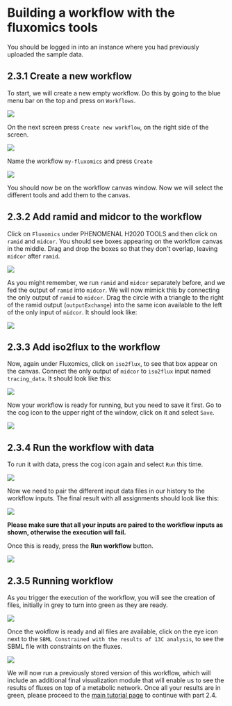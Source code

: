 # Building a workflow with the fluxomics tools

You should be logged in into an instance where you had previously uploaded the sample data.

## 2.3.1 Create a new workflow

To start, we will create a new empty workflow. Do this by going to the blue menu bar on the top and press on `Workflows`.

![](images_workflows/workflows-button.png)

On the next screen press `Create new workflow`, on the right side of the screen.

![](images_workflows/create-workflows-button.png)

Name the workflow `my-fluxomics` and press `Create`

![](images_workflows/name-workflow.png)

You should now be on the workflow canvas window. Now we will select the different tools and add them to the canvas.

## 2.3.2 Add ramid and midcor to the workflow

Click on `Fluxomics` under PHENOMENAL H2020 TOOLS and then click on `ramid` and `midcor`. You should see boxes appearing on the workflow canvas in the middle. Drag and drop the boxes so that they don't overlap, leaving `midcor` after `ramid`.

![](images_workflows/midcor-ramid.png) 

As you might remember, we run `ramid` and `midcor` separately before, and we fed the output of `ramid` into `midcor`. We will now mimick this by connecting the only output of `ramid` to `midcor`. Drag the circle with a triangle to the right of the ramid output (`outputExchange`) into the same icon available to the left of the only input of `midcor`. It should look like:

![](images_workflows/midcor-ramid-connected.png)

## 2.3.3 Add iso2flux to the workflow

Now, again under Fluxomics, click on `iso2flux`, to see that box appear on the canvas. Connect the only output of `midcor` to `iso2flux` input named `tracing_data`. It should look like this:

![](images_workflows/midcor-ramid-iso2flux-connected.png)

Now your workflow is ready for running, but you need to save it first. Go to the cog icon to the upper right of the window, click on it and select `Save`.

![](images_workflows/cog-save.png)

## 2.3.4 Run the workflow with data

To run it with data, press the cog icon again and select `Run` this time.

![](images_workflows/cog-run.png)

Now we need to pair the different input data files in our history to the workflow inputs. The final result with all assignments should look like this:

![](images_workflows/inputs-my-fluxomics.png)

**Please make sure that all your inputs are paired to the workflow inputs as shown, otherwise the execution will fail.** 

Once this is ready, press the **Run workflow** button.

![](images_workflows/execute_workflow_button.png)

## 2.3.5 Running workflow

As you trigger the execution of the workflow, you will see the creation of files, initially in grey to turn into green as they are ready.

![](images_workflows/my-workflow-advance.png)

Once the wokflow is ready and all files are available, click on the eye icon next to the `SBML Constrained with the results of 13C analysis`, to see the SBML file with constraints on the fluxes.

![](images_workflows/sbml-eye.png)

We will now run a previously stored version of this workflow, which will include an additional final visualization module that will enable us to see the results of fluxes on top of a metabolic network. Once all your results are in green, please proceed to the [main tutorial page](README.md) to continue with part 2.4.
